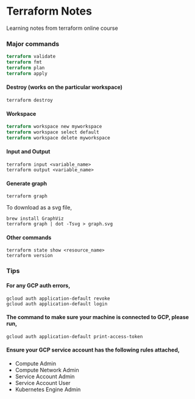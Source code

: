 # Terraform Notes
Learning notes from terraform online course

### Major commands
```terraform init
terraform validate
terraform fmt
terraform plan
terraform apply
```

#### Destroy (works on the particular workspace)
`terraform destroy`

#### Workspace
```terraform workspace list
terraform workspace new myworkspace
terraform workspace select default
terraform workspace delete myworkspace
```

#### Input and Output
```
terraform input <variable_name>
terraform output <variable_name>
```

#### Generate graph
`terraform graph`

To download as a svg file,
```
brew install GraphViz
terraform graph | dot -Tsvg > graph.svg
```


#### Other commands
```
terraform state show <resource_name>
terraform version
```

### Tips
#### For any GCP auth errors,
```
gcloud auth application-default revoke
gcloud auth application-default login
```

#### The command to make sure your machine is connected to GCP, please run,
`gcloud auth application-default print-access-token`

#### Ensure your GCP service account has the following rules attached,
- Compute Admin
- Compute Network Admin
- Service Account Admin
- Service Account User
- Kubernetes Engine Admin
